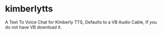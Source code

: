 # kimberlytts
A Text To Voice Chat for Kimberly TTS, Defaults to a VB Audio Cable, If you do not have VB download it.
